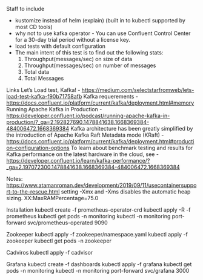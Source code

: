 Staff to include
- kustomize instead of helm (explain) (built in to kubectl supported by most CD tools)
- why not to use kafka operator - You can use Confluent Control Center for a 30-day trial period without a license key.
- load tests with default configuration
- The main intent of this test is to find out the following stats:
    1. Throughput(messages/sec) on size of data
    2. Throughput(messages/sec) on number of messages
    3. Total data
    4. Total Messages

Links
Let’s Load test, Kafka! - https://medium.com/selectstarfromweb/lets-load-test-kafka-f90b71758afb
Kafka requerements - https://docs.confluent.io/platform/current/kafka/deployment.html#memory
Running Apache Kafka in Production - https://developer.confluent.io/podcast/running-apache-kafka-in-production/?_ga=2.192827690.1478841638.1668369384-484006472.1668369384
Kafka architecture has been greatly simplified by the introduction of Apache Kafka Raft Metadata mode (KRaft) - https://docs.confluent.io/platform/current/kafka/deployment.html#production-configuration-options
To learn about benchmark testing and results for Kafka performance on the latest hardware in the cloud, see - https://developer.confluent.io/learn/kafka-performance/?_ga=2.197072300.1478841638.1668369384-484006472.1668369384

Notes:
https://www.atamanroman.dev/development/2019/09/11/usecontainersupport-to-the-rescue.html
setting -Xmx and -Xms disables the automatic heap sizing.
XX:MaxRAMPercentage=75.0


Installation
kubectl create -f prometheus-operator-crd
kubectl apply -R -f prometheus
kubectl get pods -n monitoring
kubectl -n monitoring port-forward svc/prometheus-operated 9090

Zookeeper
kubectl apply -f zookeeper/namespace.yaml
kubectl apply -f zookeeper
kubectl get pods -n zookeeper

Cadviros
kubectl apply -f cadvisor

Grafana
kubectl create -f dashboards
kubectl apply -f grafana
kubectl get pods -n monitoring
kubectl -n monitoring port-forward svc/grafana 3000
